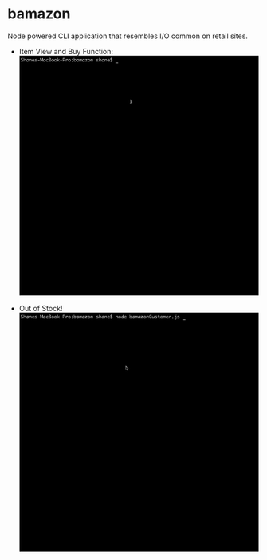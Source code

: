 # bamazon
Node powered CLI application that resembles I/O common on retail sites.

* Item View and Buy Function:
![](assets_for_readme/itemsview.gif)

* Out of Stock!
![](assets_for_readme/noinv.gif)
